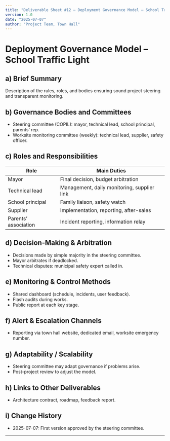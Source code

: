 ```yaml
---
title: "Deliverable Sheet #12 – Deployment Governance Model – School Traffic Light"
version: 1.0
date: "2025-07-07"
author: "Project Team, Town Hall"
---
```


# Deployment Governance Model – School Traffic Light

## a) Brief Summary

Description of the rules, roles, and bodies ensuring sound project steering and transparent monitoring.

## b) Governance Bodies and Committees

- Steering committee (COPIL): mayor, technical lead, school principal, parents’ rep.
- Worksite monitoring committee (weekly): technical lead, supplier, safety officer.

## c) Roles and Responsibilities

| Role                 | Main Duties                                 |
| -------------------- | ------------------------------------------- |
| Mayor                | Final decision, budget arbitration          |
| Technical lead       | Management, daily monitoring, supplier link |
| School principal     | Family liaison, safety watch                |
| Supplier             | Implementation, reporting, after-sales      |
| Parents’ association | Incident reporting, information relay       |

## d) Decision-Making & Arbitration

- Decisions made by simple majority in the steering committee.
- Mayor arbitrates if deadlocked.
- Technical disputes: municipal safety expert called in.

## e) Monitoring & Control Methods

- Shared dashboard (schedule, incidents, user feedback).
- Flash audits during works.
- Public report at each key stage.

## f) Alert & Escalation Channels

- Reporting via town hall website, dedicated email, worksite emergency number.

## g) Adaptability / Scalability

- Steering committee may adapt governance if problems arise.
- Post-project review to adjust the model.

## h) Links to Other Deliverables

- Architecture contract, roadmap, feedback report.

## i) Change History

- 2025-07-07: First version approved by the steering committee.

---
